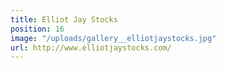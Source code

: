 ```yaml
---
title: Elliot Jay Stocks
position: 16
image: "/uploads/gallery__elliotjaystocks.jpg"
url: http://www.elliotjaystocks.com/
---
```


